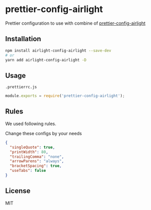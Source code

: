 # prettier-config-airlight

Prettier configuration to use with combine of [prettier-config-airlight](../eslint-config-node)

## Installation

```bash
npm install airlight-config-airlight --save-dev
# or
yarn add airlight-config-airlight -D
```

## Usage

`.prettierrc.js`

```js
module.exports = require('prettier-config-airlight');
```

## Rules

We used following rules.

Change these configs by your needs

```json
{
  "singleQuote": true,
  "printWidth": 80,
  "trailingComma": "none",
  "arrowParens": "always",
  "bracketSpacing": true,
  "useTabs": false
}
```

## License

MIT
